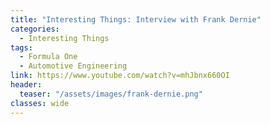 ```yaml
---
title: "Interesting Things: Interview with Frank Dernie"
categories:
  - Interesting Things
tags:
  - Formula One
  - Automotive Engineering
link: https://www.youtube.com/watch?v=mhJbnx660OI
header:
  teaser: "/assets/images/frank-dernie.png"
classes: wide
---
```

